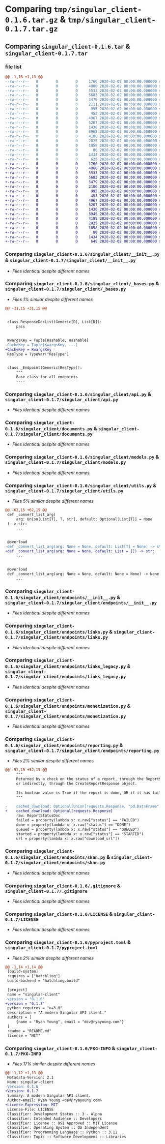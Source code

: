 # Comparing `tmp/singular_client-0.1.6.tar.gz` & `tmp/singular_client-0.1.7.tar.gz`

## Comparing `singular_client-0.1.6.tar` & `singular_client-0.1.7.tar`

### file list

```diff
@@ -1,18 +1,18 @@
--rw-r--r--   0        0        0     1760 2020-02-02 00:00:00.000000 singular_client-0.1.6/singular_client/__init__.py
--rw-r--r--   0        0        0     4880 2020-02-02 00:00:00.000000 singular_client-0.1.6/singular_client/_bases.py
--rw-r--r--   0        0        0     5533 2020-02-02 00:00:00.000000 singular_client-0.1.6/singular_client/api.py
--rw-r--r--   0        0        0     5683 2020-02-02 00:00:00.000000 singular_client-0.1.6/singular_client/documents.py
--rw-r--r--   0        0        0     5479 2020-02-02 00:00:00.000000 singular_client-0.1.6/singular_client/models.py
--rw-r--r--   0        0        0     2111 2020-02-02 00:00:00.000000 singular_client-0.1.6/singular_client/utils.py
--rw-r--r--   0        0        0      995 2020-02-02 00:00:00.000000 singular_client-0.1.6/singular_client/endpoints/__init__.py
--rw-r--r--   0        0        0      453 2020-02-02 00:00:00.000000 singular_client-0.1.6/singular_client/endpoints/governance.py
--rw-r--r--   0        0        0     4967 2020-02-02 00:00:00.000000 singular_client-0.1.6/singular_client/endpoints/links.py
--rw-r--r--   0        0        0     6207 2020-02-02 00:00:00.000000 singular_client-0.1.6/singular_client/endpoints/links_legacy.py
--rw-r--r--   0        0        0     1430 2020-02-02 00:00:00.000000 singular_client-0.1.6/singular_client/endpoints/monetization.py
--rw-r--r--   0        0        0     8968 2020-02-02 00:00:00.000000 singular_client-0.1.6/singular_client/endpoints/reporting.py
--rw-r--r--   0        0        0     4188 2020-02-02 00:00:00.000000 singular_client-0.1.6/singular_client/endpoints/skan.py
--rw-r--r--   0        0        0     2025 2020-02-02 00:00:00.000000 singular_client-0.1.6/.gitignore
--rw-r--r--   0        0        0     1058 2020-02-02 00:00:00.000000 singular_client-0.1.6/LICENSE
--rw-r--r--   0        0        0       80 2020-02-02 00:00:00.000000 singular_client-0.1.6/README.md
--rw-r--r--   0        0        0     1434 2020-02-02 00:00:00.000000 singular_client-0.1.6/pyproject.toml
--rw-r--r--   0        0        0      625 2020-02-02 00:00:00.000000 singular_client-0.1.6/PKG-INFO
+-rw-r--r--   0        0        0     1760 2020-02-02 00:00:00.000000 singular_client-0.1.7/singular_client/__init__.py
+-rw-r--r--   0        0        0     4868 2020-02-02 00:00:00.000000 singular_client-0.1.7/singular_client/_bases.py
+-rw-r--r--   0        0        0     5533 2020-02-02 00:00:00.000000 singular_client-0.1.7/singular_client/api.py
+-rw-r--r--   0        0        0     5683 2020-02-02 00:00:00.000000 singular_client-0.1.7/singular_client/documents.py
+-rw-r--r--   0        0        0     5479 2020-02-02 00:00:00.000000 singular_client-0.1.7/singular_client/models.py
+-rw-r--r--   0        0        0     2106 2020-02-02 00:00:00.000000 singular_client-0.1.7/singular_client/utils.py
+-rw-r--r--   0        0        0      995 2020-02-02 00:00:00.000000 singular_client-0.1.7/singular_client/endpoints/__init__.py
+-rw-r--r--   0        0        0      453 2020-02-02 00:00:00.000000 singular_client-0.1.7/singular_client/endpoints/governance.py
+-rw-r--r--   0        0        0     4967 2020-02-02 00:00:00.000000 singular_client-0.1.7/singular_client/endpoints/links.py
+-rw-r--r--   0        0        0     6207 2020-02-02 00:00:00.000000 singular_client-0.1.7/singular_client/endpoints/links_legacy.py
+-rw-r--r--   0        0        0     1430 2020-02-02 00:00:00.000000 singular_client-0.1.7/singular_client/endpoints/monetization.py
+-rw-r--r--   0        0        0     8945 2020-02-02 00:00:00.000000 singular_client-0.1.7/singular_client/endpoints/reporting.py
+-rw-r--r--   0        0        0     4188 2020-02-02 00:00:00.000000 singular_client-0.1.7/singular_client/endpoints/skan.py
+-rw-r--r--   0        0        0     2025 2020-02-02 00:00:00.000000 singular_client-0.1.7/.gitignore
+-rw-r--r--   0        0        0     1058 2020-02-02 00:00:00.000000 singular_client-0.1.7/LICENSE
+-rw-r--r--   0        0        0       80 2020-02-02 00:00:00.000000 singular_client-0.1.7/README.md
+-rw-r--r--   0        0        0     1434 2020-02-02 00:00:00.000000 singular_client-0.1.7/pyproject.toml
+-rw-r--r--   0        0        0      649 2020-02-02 00:00:00.000000 singular_client-0.1.7/PKG-INFO
```

### Comparing `singular_client-0.1.6/singular_client/__init__.py` & `singular_client-0.1.7/singular_client/__init__.py`

 * *Files identical despite different names*

### Comparing `singular_client-0.1.6/singular_client/_bases.py` & `singular_client-0.1.7/singular_client/_bases.py`

 * *Files 1% similar despite different names*

```diff
@@ -31,15 +31,15 @@
 
 
 class ResponseDocList(Generic[D], List[D]):
     pass
 
 
 KwargsKey = Tuple[Hashable, Hashable]
-CacheKey = Tuple[KwargsKey, ...]
+CacheKey = KwargsKey
 ResType = TypeVar("ResType")
 
 
 class _Endpoint(Generic[ResType]):
     """
     Base class for all endpoints
     ----
```

### Comparing `singular_client-0.1.6/singular_client/api.py` & `singular_client-0.1.7/singular_client/api.py`

 * *Files identical despite different names*

### Comparing `singular_client-0.1.6/singular_client/documents.py` & `singular_client-0.1.7/singular_client/documents.py`

 * *Files identical despite different names*

### Comparing `singular_client-0.1.6/singular_client/models.py` & `singular_client-0.1.7/singular_client/models.py`

 * *Files identical despite different names*

### Comparing `singular_client-0.1.6/singular_client/utils.py` & `singular_client-0.1.7/singular_client/utils.py`

 * *Files 5% similar despite different names*

```diff
@@ -62,15 +62,15 @@
 def _convert_list_arg(
     arg: Union[List[T], T, str], default: Optional[List[T]] = None
 ) -> str:
     ...
 
 
 @overload
-def _convert_list_arg(arg: None = None, default: List[T] = None) -> str:
+def _convert_list_arg(arg: None = None, default: List = []) -> str:
     ...
 
 
 @overload
 def _convert_list_arg(arg: None = None, default: None = None) -> None:
     ...
```

### Comparing `singular_client-0.1.6/singular_client/endpoints/__init__.py` & `singular_client-0.1.7/singular_client/endpoints/__init__.py`

 * *Files identical despite different names*

### Comparing `singular_client-0.1.6/singular_client/endpoints/links.py` & `singular_client-0.1.7/singular_client/endpoints/links.py`

 * *Files identical despite different names*

### Comparing `singular_client-0.1.6/singular_client/endpoints/links_legacy.py` & `singular_client-0.1.7/singular_client/endpoints/links_legacy.py`

 * *Files identical despite different names*

### Comparing `singular_client-0.1.6/singular_client/endpoints/monetization.py` & `singular_client-0.1.7/singular_client/endpoints/monetization.py`

 * *Files identical despite different names*

### Comparing `singular_client-0.1.6/singular_client/endpoints/reporting.py` & `singular_client-0.1.7/singular_client/endpoints/reporting.py`

 * *Files 2% similar despite different names*

```diff
@@ -52,15 +52,15 @@
     """
     Returned by a check on the status of a report, through the ReportStatusEndpoint,
     or indirectly, through the CreateReportResponse object.
 
     Its boolean value is True if the report is done, OR if it has failed.
     """
 
-    cached_download: Optional[Union[requests.Response, "pd.DataFrame"]]
+    cached_download: Optional[requests.Response]
     raw: ReportStatusDoc
     failed = property(lambda x: x.raw["status"] == "FAILED")
     done = property(lambda x: x.raw["status"] == "DONE")
     queued = property(lambda x: x.raw["status"] == "QUEUED")
     started = property(lambda x: x.raw["status"] == "STARTED")
     url = property(lambda x: x.raw["download_url"])
```

### Comparing `singular_client-0.1.6/singular_client/endpoints/skan.py` & `singular_client-0.1.7/singular_client/endpoints/skan.py`

 * *Files identical despite different names*

### Comparing `singular_client-0.1.6/.gitignore` & `singular_client-0.1.7/.gitignore`

 * *Files identical despite different names*

### Comparing `singular_client-0.1.6/LICENSE` & `singular_client-0.1.7/LICENSE`

 * *Files identical despite different names*

### Comparing `singular_client-0.1.6/pyproject.toml` & `singular_client-0.1.7/pyproject.toml`

 * *Files 2% similar despite different names*

```diff
@@ -1,14 +1,14 @@
 [build-system]
 requires = ["hatchling"]
 build-backend = "hatchling.build"
 
 [project]
 name = "singular-client"
-version = "0.1.6"
+version = "0.1.7"
 python_requires = ">=3.8"
 description = "A modern Singular API client."
 authors = [
     {name = "Ryan Young", email = "dev@ryayoung.com"}
 ]
 readme = "README.md"
 license = "MIT"
```

### Comparing `singular_client-0.1.6/PKG-INFO` & `singular_client-0.1.7/PKG-INFO`

 * *Files 17% similar despite different names*

```diff
@@ -1,12 +1,13 @@
 Metadata-Version: 2.1
 Name: singular-client
-Version: 0.1.6
+Version: 0.1.7
 Summary: A modern Singular API client.
 Author-email: Ryan Young <dev@ryayoung.com>
+License-Expression: MIT
 License-File: LICENSE
 Classifier: Development Status :: 3 - Alpha
 Classifier: Intended Audience :: Developers
 Classifier: License :: OSI Approved :: MIT License
 Classifier: Operating System :: OS Independent
 Classifier: Programming Language :: Python :: 3.11
 Classifier: Topic :: Software Development :: Libraries
```

